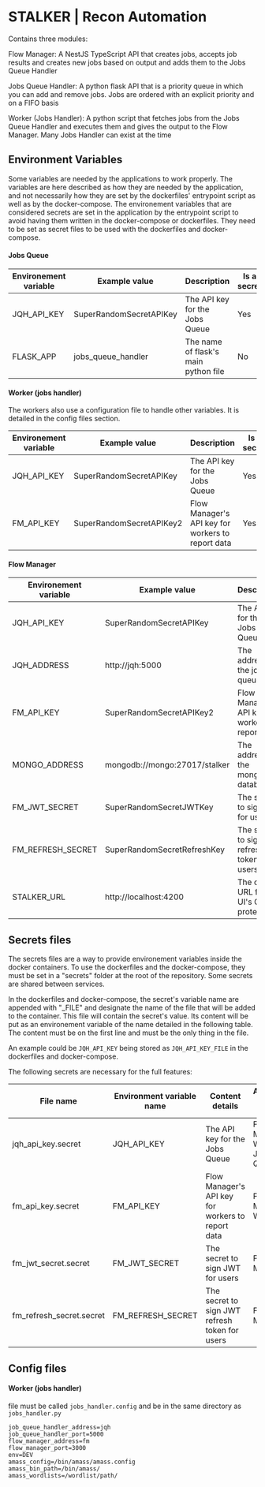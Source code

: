# STALKER | Recon Automation

Contains three modules:

Flow Manager: A NestJS TypeScript API that creates jobs, accepts job results and creates new jobs based on output and adds them to the Jobs Queue Handler

Jobs Queue Handler: A python flask API that is a priority queue in which you can add and remove jobs. Jobs are ordered with an explicit priority and on a FIFO basis

Worker (Jobs Handler): A python script that fetches jobs from the Jobs Queue Handler and executes them and gives the output to the Flow Manager. Many Jobs Handler can exist at the time

## Environment Variables

Some variables are needed by the applications to work properly. The variables are here described as how they are needed by the application, and not necessarily how they are set by the dockerfiles' entrypoint script as well as by the docker-compose. The environement variables that are considered secrets are set in the application by the entrypoint script to avoid having them written in the docker-compose or dockerfiles. They need to be set as secret files to be used with the dockerfiles and docker-compose.

#### Jobs Queue

| Environement variable | Example value           | Description                          | Is a secret |
| --------------------- | ----------------------- | ------------------------------------ | ----------- |
| JQH_API_KEY           | SuperRandomSecretAPIKey | The API key for the Jobs Queue       | Yes         |
| FLASK_APP             | jobs_queue_handler      | The name of flask's main python file | No          |

#### Worker (jobs handler)

The workers also use a configuration file to handle other variables. It is detailed in the config files section.

| Environement variable | Example value            | Description                                       | Is a secret |
| --------------------- | ------------------------ | ------------------------------------------------- | ----------- |
| JQH_API_KEY           | SuperRandomSecretAPIKey  | The API key for the Jobs Queue                    | Yes         |
| FM_API_KEY            | SuperRandomSecretAPIKey2 | Flow Manager's API key for workers to report data | Yes         |

#### Flow Manager

| Environement variable | Example value                 | Description                                       | Is a secret |
| --------------------- | ----------------------------- | ------------------------------------------------- | ----------- |
| JQH_API_KEY           | SuperRandomSecretAPIKey       | The API key for the Jobs Queue                    | Yes         |
| JQH_ADDRESS           | http://jqh:5000               | The address of the job queue                      | No          |
| FM_API_KEY            | SuperRandomSecretAPIKey2      | Flow Manager's API key for workers to report data | Yes         |
| MONGO_ADDRESS         | mongodb://mongo:27017/stalker | The address of the mongodb database               | No          |
| FM_JWT_SECRET         | SuperRandomSecretJWTKey       | The secret to sign JWT for users                  | Yes         |
| FM_REFRESH_SECRET     | SuperRandomSecretRefreshKey   | The secret to sign JWT refresh token for users    | Yes         |
| STALKER_URL           | http://localhost:4200         | The origin URL for the UI's CORS protection       | No          |

## Secrets files

The secrets files are a way to provide environement variables inside the docker containers. To use the dockerfiles and the docker-compose, they must be set in a "secrets" folder at the root of the repository. Some secrets are shared between services.

In the dockerfiles and docker-compose, the secret's variable name are appended with "\_FILE" and designate the name of the file that will be added to the container. This file will contain the secret's value. Its content will be put as an environement variable of the name detailed in the following table. The content must be on the first line and must be the only thing in the file.

An example could be `JQH_API_KEY` being stored as `JQH_API_KEY_FILE` in the dockerfiles and docker-compose.

The following secrets are necessary for the full features:

| File name                | Environment variable name | Content details                                   | Application using the variable    |
| ------------------------ | ------------------------- | ------------------------------------------------- | --------------------------------- |
| jqh_api_key.secret       | JQH_API_KEY               | The API key for the Jobs Queue                    | Flow Manager, Workers, Jobs Queue |
| fm_api_key.secret        | FM_API_KEY                | Flow Manager's API key for workers to report data | Flow Manager, Workers             |
| fm_jwt_secret.secret     | FM_JWT_SECRET             | The secret to sign JWT for users                  | Flow Manager                      |
| fm_refresh_secret.secret | FM_REFRESH_SECRET         | The secret to sign JWT refresh token for users    | Flow Manager                      |

## Config files

#### Worker (jobs handler)

file must be called `jobs_handler.config` and be in the same directory as `jobs_handler.py`

```
job_queue_handler_address=jqh
job_queue_handler_port=5000
flow_manager_address=fm
flow_manager_port=3000
env=DEV
amass_config=/bin/amass/amass.config
amass_bin_path=/bin/amass/
amass_wordlists=/wordlist/path/
```
